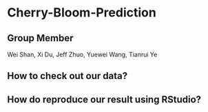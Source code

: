 # Cherry-Bloom-Prediction


## Group Member

Wei Shan, Xi Du, Jeff Zhuo, Yuewei Wang, Tianrui Ye

## How to check out our data?

## How do reproduce our result using RStudio?

##
